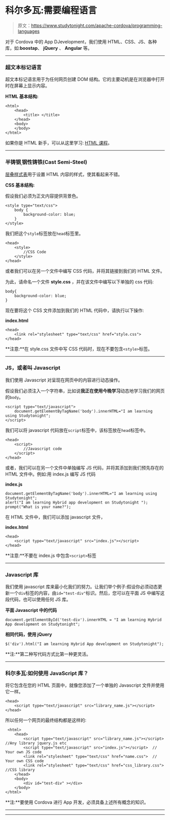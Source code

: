 # 科尔多瓦:需要编程语言

> 原文：<https://www.studytonight.com/apache-cordova/programming-languages>

对于 Cordova 中的 App DJevelopment，我们使用 HTML、CSS、JS、各种库，如:**boostap**、 **jQuery** 、 **Angular** 等。

* * *

### 超文本标记语言

超文本标记语言用于为任何网页创建 DOM 结构。它的主要动机是在浏览器中打开时在屏幕上显示内容。

**HTML 基本结构:**

```
<html>
    <head>
        <title> </title>
    </head>
    <body>
    </body>							
</html>
```

如果你是 HTML 新手，可以从这里学习: [HTML 课程](http://www.studytonight.com/code/html/)。

* * *

### 半铸钢ˌ钢性铸铁(Cast Semi-Steel)

[层叠样式表](/cascading-style-sheet)用于设置 HTML 内容的样式，使其看起来不错。

**CSS 基本结构:**

假设我们必须为正文内容提供背景色。

```
<style type="text/css">
    body {
        background-color: blue;
    }
</style> 
```

我们把这个`style`标签放在`head`标签里。

```
<head>
    <style>
        //CSS Code
    </style>
</head> 
```

或者我们可以在另一个文件中编写 CSS 代码，并将其链接到我们的 HTML 文件。

为此，请命名一个文件 **style.css** ，并在该文件中编写以下单独的 css 代码:

```
body{
    background-color: blue;
} 
```

现在要将这个 CSS 文件添加到我们的 HTML 代码中，请执行以下操作:

**index.html**

```
<head>
    <link rel="stylesheet" type="text/css" href="style.css">
</head> 
```

**注意:**在 style.css 文件中写 CSS 代码时，现在不要包含`<style>`标签。

* * *

### JS，或者叫 Javascript

我们使用 Javascript 对呈现在网页中的内容进行动态操作。

假设我们必须注入一个字符串，比如说**我正在使用今晚学习**动态地学习我们的网页的`body`。

```
<script type="text/javascript">
    document.getElementByTagName('body').innerHTML="I am learning using Studytonight";
</script> 
```

我们可以将 javascript 代码放在`script`标签中，该标签放在`head`标签中。

```
<head>
    <script>
        //Javascript code
    </script>
</head> 
```

或者，我们可以在另一个文件中单独编写 JS 代码，并将其添加到我们预先存在的 HTML 文件中。例如:用 index.js 编写 JS 代码

**index.js**

```
document.getElementByTagName('body').innerHTML="I am learning using Studytonight";
alert("I am learning Hybrid app development on Studytonight ");
prompt("What is your name?"); 
```

在 HTML 文件中，我们可以添加 javascript 文件，

**index.html**

```
<head>
    <script type="text/javascript" src="index.js"></script>
</head> 
```

**注意:**不要在 index.js 中包含`<script>`标签

* * *

### Javascript 库

我们使用 javascript 库来最小化我们的努力。让我们举个例子:假设你必须动态更新一个`div`标签的内容，由`id="test-div"`标识。然后，您可以在平面 JS 中编写这段代码，也可以使用任何 JS 库。

**平面 Javascript 中的代码**

```
document.getElementById('test-div').innerHTML = "I am learning Hybrid App development on Studytonight"; 
```

**相同代码，使用 jQuery**

```
$('div').html("I am learning Hybrid App development on Studytonight"); 
```

**注:**第二种写代码方式比第一种更灵活。

* * *

### 科尔多瓦:如何使用 JavaScript 库？

将它包含在您的 HTML 页面中，就像您添加了一个单独的 Javascript 文件并使用它一样。

```
<head>
    <script type="text/javascript" src="library_name.js"></script>
</head> 
```

所以任何一个网页的最终结构都是这样的:

```
 <html>
    <head>
        <script type="text/javascript" src="library_name.js"></script>   //Any library jquery.js etc
        <script type="text/javascript" src="index.js"></script>	 // Your own JS code 
        <link rel="stylesheet" type="text/css" href="name.css">  // Your own CSS code
        <link rel="stylesheet" type="text/css" href="css_library.css">  //CSS library  
    </head>
    <body>
        <div id="test-div" ></div>
    </body>
</html> 
```

**注:**要使用 Cordova 进行 App 开发，必须具备上述所有概念的知识。

* * *

* * *